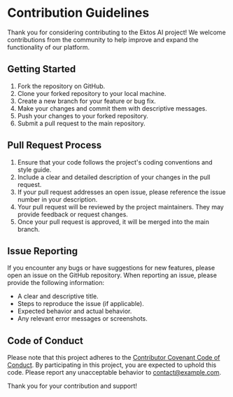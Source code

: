# Contribution Guidelines

Thank you for considering contributing to the Ektos AI project! We welcome contributions from the community to help improve and expand the functionality of our platform.

## Getting Started

1. Fork the repository on GitHub.
2. Clone your forked repository to your local machine.
3. Create a new branch for your feature or bug fix.
4. Make your changes and commit them with descriptive messages.
5. Push your changes to your forked repository.
6. Submit a pull request to the main repository.

## Pull Request Process

1. Ensure that your code follows the project's coding conventions and style guide.
2. Include a clear and detailed description of your changes in the pull request.
3. If your pull request addresses an open issue, please reference the issue number in your description.
4. Your pull request will be reviewed by the project maintainers. They may provide feedback or request changes.
5. Once your pull request is approved, it will be merged into the main branch.

## Issue Reporting

If you encounter any bugs or have suggestions for new features, please open an issue on the GitHub repository. When reporting an issue, please provide the following information:

- A clear and descriptive title.
- Steps to reproduce the issue (if applicable).
- Expected behavior and actual behavior.
- Any relevant error messages or screenshots.

## Code of Conduct

Please note that this project adheres to the [Contributor Covenant Code of Conduct](https://www.contributor-covenant.org/version/2/0/code_of_conduct/). By participating in this project, you are expected to uphold this code. Please report any unacceptable behavior to [contact@example.com](mailto:contact@example.com).

Thank you for your contribution and support!